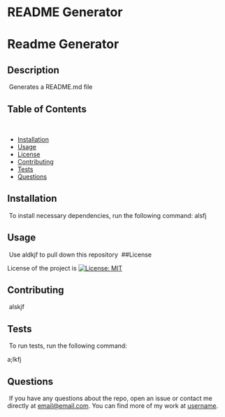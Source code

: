 # README Generator
  # Readme Generator

  ## Description
  ​
  Generates a README.md file
  ​
  ## Table of Contents 
  ​
  * [Installation](#installation)
  ​
  * [Usage](#usage)
  ​
  * [License](#license)
  ​
  * [Contributing](#contributing)
  ​
  * [Tests](#tests)
  ​
  * [Questions](#questions)
  ​
  ## Installation
  ​
  To install necessary dependencies, run the following command:
  ​
  alsfj

  ## Usage
  ​
  Use aldkjf to pull down this repository
  ​
  ##License
  
  License of the project is [![License: MIT](https://img.shields.io/badge/License-MIT-yellow.svg)](https://opensource.org/licenses/MIT)
    
  ## Contributing
  ​
  alskjf
  ​
  ## Tests
  ​
  To run tests, run the following command:​

  a;lkfj

  ## Questions
  ​
  If you have any questions about the repo, open an issue or contact me directly at email@email.com. You can find more of my work at [username](https://github.com/username/).

